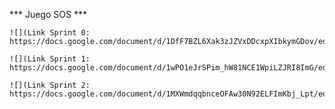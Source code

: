 *** Juego SOS ***

    ![](Link Sprint 0: https://docs.google.com/document/d/1DfF7BZL6Xak3zJZVxDDcxpXIbkymGDov/edit)

    ![](Link Sprint 1: https://docs.google.com/document/d/1wPO1eJrSPim_hW81NCE1WpiLZJRI8ImG/edit)

    ![](Link Sprint 2: https://docs.google.com/document/d/1MXWmdqqbnceOFAw30N92ELFImKbj_Lpt/edit)
